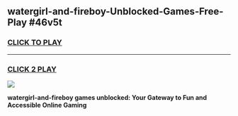 
## watergirl-and-fireboy-Unblocked-Games-Free-Play #46v5t
<h3>
<a href="https://us.freeplayer.one?title=watergirl-and-fireboy&ref=9M">CLICK TO PLAY</a></h3>
<hr>

<h3>
<a href="https://us.freeplayer.one?title=watergirl-and-fireboy&ref=9M">CLICK 2 PLAY</a>
  
</h3>

<a href="https://us.freeplayer.one?title=watergirl-and-fireboy&ref=9M"><img src="https://clearcache.store/games.png"></a>


**watergirl-and-fireboy games unblocked: Your Gateway to Fun and Accessible Online Gaming**
